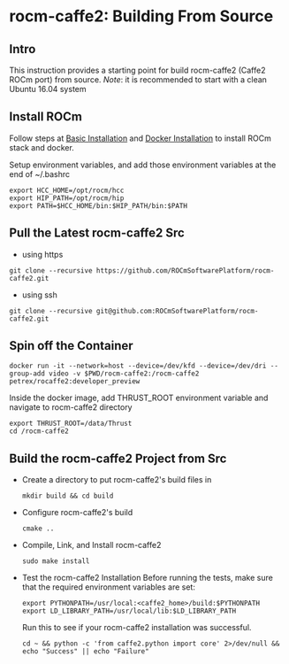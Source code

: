 # rocm-caffe2: Building From Source

## Intro
This instruction provides a starting point for build rocm-caffe2 (Caffe2 ROCm port) from source.
*Note*: it is recommended to start with a clean Ubuntu 16.04 system

## Install ROCm

Follow steps at [Basic Installation](https://github.com/petrex/rocm_caffe2/blob/documentation/rocm_docs/caffe2-install-basic.md) and [Docker Installation](https://github.com/petrex/rocm_caffe2/blob/documentation/rocm_docs/caffe2-docker.md) to install ROCm stack and docker.

Setup environment variables, and add those environment variables at the end of ~/.bashrc 
```
export HCC_HOME=/opt/rocm/hcc
export HIP_PATH=/opt/rocm/hip
export PATH=$HCC_HOME/bin:$HIP_PATH/bin:$PATH
```

## Pull the Latest rocm-caffe2 Src
* using https

```
git clone --recursive https://github.com/ROCmSoftwarePlatform/rocm-caffe2.git
```

* using ssh 

```
git clone --recursive git@github.com:ROCmSoftwarePlatform/rocm-caffe2.git
```

## Spin off the Container
	
`docker run -it --network=host --device=/dev/kfd --device=/dev/dri --group-add video -v $PWD/rocm-caffe2:/rocm-caffe2 petrex/rocaffe2:developer_preview` 

Inside the docker image, add THRUST_ROOT environment variable and navigate to rocm-caffe2 directory

```
export THRUST_ROOT=/data/Thrust
cd /rocm-caffe2
```

## Build the rocm-caffe2 Project from Src

* Create a directory to put rocm-caffe2's build files in 

	`mkdir build && cd build`

* Configure rocm-caffe2's build 
 
	`cmake ..`

* Compile, Link, and Install rocm-caffe2 

	`sudo make install`
	
* Test the rocm-caffe2 Installation 
	Before running the tests, make sure that the required environment variables are set:
	```
	export PYTHONPATH=/usr/local:<caffe2_home>/build:$PYTHONPATH 
	export LD_LIBRARY_PATH=/usr/local/lib:$LD_LIBRARY_PATH
	```

	Run this to see if your rocm-caffe2 installation was successful. 
	
	`cd ~ && python -c 'from caffe2.python import core' 2>/dev/null && echo "Success" || echo "Failure"`
